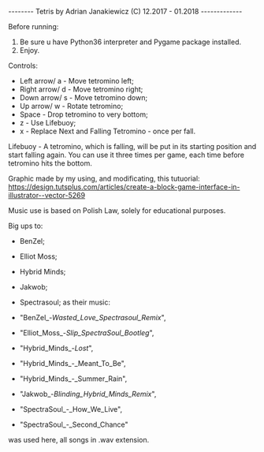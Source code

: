 -------- Tetris by Adrian Janakiewicz (C) 12.2017 - 01.2018 -------------

Before running:

1. Be sure u have Python36 interpreter and Pygame package installed.
2. Enjoy.

Controls:

- Left arrow/ a  - Move tetromino left;
- Right arrow/ d - Move tetromino right;
- Down arrow/ s  - Move tetromino down;
- Up arrow/ w    - Rotate tetromino;
- Space 	 - Drop tetromino to very bottom;
- z 		 - Use Lifebuoy;
- x          - Replace Next and Falling Tetromino - once per fall.

Lifebuoy - A tetromino, which is falling, will be put in its starting position and start falling again.
	   You can use it three times per game, each time before tetromino hits the bottom.


Graphic made by my using, and modificating, this tutuorial:
https://design.tutsplus.com/articles/create-a-block-game-interface-in-illustrator--vector-5269

Music use is based on Polish Law, solely for educational purposes. 

Big ups to:
- BenZel;
- Elliot Moss;
- Hybrid Minds;
- Jakwob;
- Spectrasoul;
as their music:

- "BenZel_-_Wasted_Love_Spectrasoul_Remix_",
- "Elliot_Moss_-_Slip_SpectraSoul_Bootleg_",
- "Hybrid_Minds_-_Lost_",
- "Hybrid_Minds_-_Meant_To_Be",
- "Hybrid_Minds_-_Summer_Rain",
- "Jakwob_-_Blinding_Hybrid_Minds_Remix_",
- "SpectraSoul_-_How_We_Live",
- "SpectraSoul_-_Second_Chance"

was used here, all songs in .wav extension.
